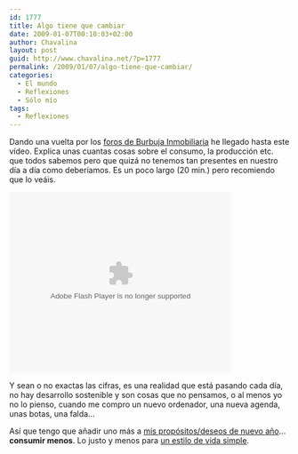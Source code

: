 ```yaml
---
id: 1777
title: Algo tiene que cambiar
date: 2009-01-07T00:10:03+02:00
author: Chavalina
layout: post
guid: http://www.chavalina.net/?p=1777
permalink: /2009/01/07/algo-tiene-que-cambiar/
categories:
  - El mundo
  - Reflexiones
  - Sólo mío
tags:
  - Reflexiones
---
```

Dando una vuelta por los [foros de Burbuja Inmobiliaria](http://www.burbuja.info/inmobiliaria/burbuja-inmobiliaria/93530-que-tu-eres-rico-cansado-ya-de-oir-esto-por-tener-ahorros-9.html) he llegado hasta este vídeo. Explica unas cuantas cosas sobre el consumo, la producción etc. que todos sabemos pero que quizá no tenemos tan presentes en nuestro día a día como deberíamos. Es un poco largo (20 min.) pero recomiendo que lo veáis.

<object width="400" height="326" data="http://video.google.es/googleplayer.swf?docid=5175465760297779420&amp;hl=es&amp;fs=true" type="application/x-shockwave-flash"><param name="id" value="VideoPlayback" /><param name="src" value="http://video.google.es/googleplayer.swf?docid=5175465760297779420&amp;hl=es&amp;fs=true" /><param name="allowfullscreen" value="true" /></object>

Y sean o no exactas las cifras, es una realidad que está pasando cada día, no hay desarrollo sostenible y son cosas que no pensamos, o al menos yo no lo pienso, cuando me compro un nuevo ordenador, una nueva agenda, unas botas, una falda…

Así que tengo que añadir uno más a [mis propósitos/deseos de nuevo año](http://www.chavalina.net/2008/12/31/deseos-para-2009/)… **consumir menos**. Lo justo y menos para [un estilo de vida simple](http://desencadenado.com/2008/12/un-estilo-de-vida-simpl.html).